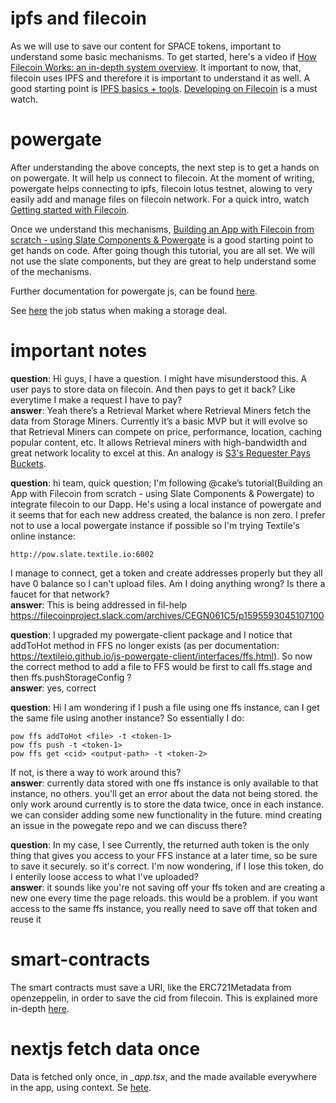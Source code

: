 # ipfs and filecoin
As we will use to save our content for SPACE tokens, important to understand some basic mechanisms. To get started, here's a video if [How Filecoin Works: an in-depth system overview](https://www.youtube.com/watch?v=P28aNAdZDi4). It important to now, that, filecoin uses IPFS and therefore it is important to understand it as well. A good starting point is [IPFS basics + tools](https://www.youtube.com/watch?v=ldEDa6_CT7k). [Developing on Filecoin](https://www.youtube.com/watch?v=aGCpq0Xf-w8) is a must watch.

# powergate
After understanding the above concepts, the next step is to get a hands on on powergate. It will help us connect to filecoin. At the moment of writing, powergate helps connecting to ipfs, filecoin lotus testnet, alowing to very easily add and manage files on filecoin network. For a quick intro, watch [Getting started with Filecoin](https://www.youtube.com/watch?v=SePJrCLUM0g).

Once we understand this mechanisms, [Building an App with Filecoin from scratch - using Slate Components & Powergate](https://www.youtube.com/watch?v=FJjPMKRy8xQ) is a good starting point to get hands on code. After going though this tutorial, you are all set. We will not use the slate components, but they are great to help understand some of the mechanisms.

Further documentation for powergate js, can be found [here](https://textileio.github.io/js-powergate-client/globals.html).

See [here](https://textileio.github.io/js-powergate-client/interfaces/_node_modules__textile_grpc_powergate_client_dist_ffs_rpc_rpc_pb_d_.jobstatusmap.html) the job status when making a storage deal.

# important notes
**question**: Hi guys, I have a question. I might have misunderstood this. A user pays to store data on filecoin. And then pays to get it back? Like everytime I make a request I have to pay?<br/>
**answer**: Yeah there’s a Retrieval Market where Retrieval Miners fetch the data from Storage Miners. Currently it’s a basic MVP but it will evolve so that Retrieval Miners can compete on price, performance, location, caching popular content, etc. It allows Retrieval miners with high-bandwidth and great network locality to excel at this. An analogy is [S3's Requester Pays Buckets](https://docs.aws.amazon.com/AmazonS3/latest/dev/RequesterPaysBuckets.html).

**question**: hi team,
quick question; I'm following @cake’s tutorial(Building an App with Filecoin from scratch - using Slate Components & Powergate) to integrate filecoin to our Dapp. He's using a local instance of powergate and it seems that for each new address created, the balance is non zero. I prefer not to use a local powergate instance if possible so I'm trying Textile's online instance:
```
http://pow.slate.textile.io:6002
```
I manage to connect, get a token and create addresses properly but they all have 0 balance so I can't upload files. Am I doing anything wrong? Is there a faucet for that network?<br/>
**answer**: This is being addressed in fil-help https://filecoinproject.slack.com/archives/CEGN061C5/p1595593045107100 

**question**: I upgraded my powergate-client package and I notice that addToHot method in FFS no longer exists (as per documentation: https://textileio.github.io/js-powergate-client/interfaces/ffs.html). So now the correct method to add a file to FFS would be first to call ffs.stage and then ffs.pushStorageConfig ?<br/>
**answer**: yes, correct

**question**: Hi I am wondering if I push a file using one ffs instance, can I get the same file using another instance?
So essentially I do:
```
pow ffs addToHot <file> -t <token-1>
pow ffs push -t <token-1>
pow ffs get <cid> <output-path> -t <token-2>
```
If not, is there a way to work around this?<br/>
**answer**: currently data stored with one ffs instance is only available to that instance, no others. you'll get an error about the data not being stored. the only work around currently is to store the data twice, once in each instance. we can consider adding some new functionality in the future. mind creating an issue in the powegate repo and we can discuss there?

**question**: In my case, I see Currently, the returned auth token is the only thing that gives you access to your FFS instance at a later time, so be sure to save it securely. so it's correct. I'm now wondering, if I lose this token, do I enterily loose access to what I've uploaded?<br/>
**answer**: it sounds like you're not saving off your ffs token and are creating a new one every time the page reloads. this would be a problem. if you want access to the same ffs instance, you really need to save off that token and reuse it

# smart-contracts
The smart contracts must save a URI, like the ERC721Metadata from openzeppelin, in order to save the cid from filecoin. This is explained more in-depth [here](https://docs.opensea.io/docs/metadata-standards).

# nextjs fetch data once
Data is fetched only once, in *_app.tsx*, and the made available everywhere in the app, using context. Se [hete](https://stackoverflow.com/a/61131312/3348623).